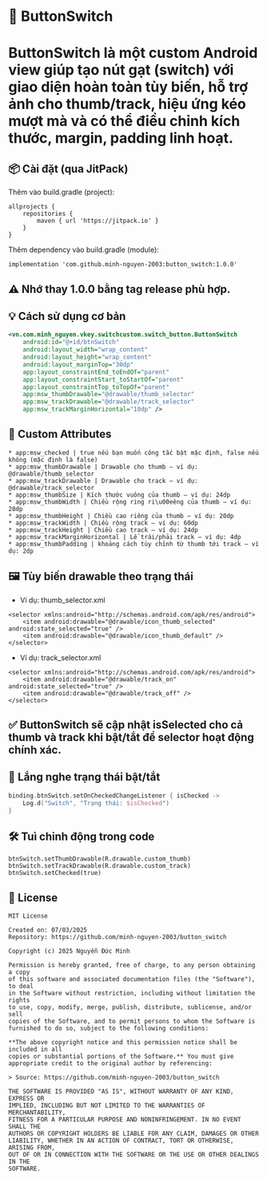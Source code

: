 # 🔘 ButtonSwitch

# ButtonSwitch là một custom Android view giúp tạo nút gạt (switch) với giao diện hoàn toàn tùy biến, hỗ trợ ảnh cho thumb/track, hiệu ứng kéo mượt mà và có thể điều chỉnh kích thước, margin, padding linh hoạt.

## 📦 Cài đặt (qua JitPack)

Thêm vào build.gradle (project):
```
allprojects {
    repositories {
        maven { url 'https://jitpack.io' }
    }
}
```

Thêm dependency vào build.gradle (module):

```
implementation 'com.github.minh-nguyen-2003:button_switch:1.0.0'
```

## ⚠️ Nhớ thay 1.0.0 bằng tag release phù hợp.

## 💡 Cách sử dụng cơ bản

```xml
<vn.com.minh_nguyen.vkey.switchcustom.switch_button.ButtonSwitch
    android:id="@+id/btnSwitch"
    android:layout_width="wrap_content"
    android:layout_height="wrap_content"
    android:layout_marginTop="30dp"
    app:layout_constraintEnd_toEndOf="parent"
    app:layout_constraintStart_toStartOf="parent"
    app:layout_constraintTop_toTopOf="parent"
    app:msw_thumbDrawable="@drawable/thumb_selector"
    app:msw_trackDrawable="@drawable/track_selector"
    app:msw_trackMarginHorizontal="10dp" />
```

## 🥉 Custom Attributes
```
* app:msw_checked | true nếu bạn muốn công tắc bật mặc định, false nếu không (mặc định là false)
* app:msw_thumbDrawable | Drawable cho thumb – ví dụ: @drawable/thumb_selector
* app:msw_trackDrawable | Drawable cho track – ví dụ: @drawable/track_selector
* app:msw_thumbSize | Kích thước vuông của thumb – ví dụ: 24dp
* app:msw_thumbWidth | Chiều rộng ring ri\u00eêng của thumb – ví dụ: 28dp
* app:msw_thumbHeight | Chiều cao riêng của thumb – ví dụ: 20dp
* app:msw_trackWidth | Chiều rộng track – ví dụ: 60dp
* app:msw_trackHeight | Chiều cao track – ví dụ: 24dp
* app:msw_trackMarginHorizontal | Lề trái/phải track – ví dụ: 4dp
* app:msw_thumbPadding | khoảng cách tùy chỉnh từ thumb tới track – ví dụ: 2dp
```
## 🖼️ Tùy biến drawable theo trạng thái

* Ví dụ: thumb_selector.xml
```
<selector xmlns:android="http://schemas.android.com/apk/res/android">
    <item android:drawable="@drawable/icon_thumb_selected" android:state_selected="true" />
    <item android:drawable="@drawable/icon_thumb_default" />
</selector>
```
* Ví dụ: track_selector.xml
```
<selector xmlns:android="http://schemas.android.com/apk/res/android">
    <item android:drawable="@drawable/track_on" android:state_selected="true" />
    <item android:drawable="@drawable/track_off" />
</selector>
```
## ✅ ButtonSwitch sẽ cập nhật isSelected cho cả thumb và track khi bật/tắt để selector hoạt động chính xác.

## 🔁 Lắng nghe trạng thái bật/tắt
```kotlin
binding.btnSwitch.setOnCheckedChangeListener { isChecked ->
    Log.d("Switch", "Trạng thái: $isChecked")
}
```

## 🛠️ Tuì chỉnh động trong code
```
btnSwitch.setThumbDrawable(R.drawable.custom_thumb)
btnSwitch.setTrackDrawable(R.drawable.custom_track)
btnSwitch.setChecked(true)
```
## 📝 License
```
MIT License

Created on: 07/03/2025
Repository: https://github.com/minh-nguyen-2003/button_switch

Copyright (c) 2025 Nguyễn Đức Minh

Permission is hereby granted, free of charge, to any person obtaining a copy
of this software and associated documentation files (the "Software"), to deal
in the Software without restriction, including without limitation the rights
to use, copy, modify, merge, publish, distribute, sublicense, and/or sell
copies of the Software, and to permit persons to whom the Software is
furnished to do so, subject to the following conditions:

**The above copyright notice and this permission notice shall be included in all
copies or substantial portions of the Software.** You must give appropriate credit to the original author by referencing:

> Source: https://github.com/minh-nguyen-2003/button_switch

THE SOFTWARE IS PROVIDED "AS IS", WITHOUT WARRANTY OF ANY KIND, EXPRESS OR
IMPLIED, INCLUDING BUT NOT LIMITED TO THE WARRANTIES OF MERCHANTABILITY,
FITNESS FOR A PARTICULAR PURPOSE AND NONINFRINGEMENT. IN NO EVENT SHALL THE
AUTHORS OR COPYRIGHT HOLDERS BE LIABLE FOR ANY CLAIM, DAMAGES OR OTHER
LIABILITY, WHETHER IN AN ACTION OF CONTRACT, TORT OR OTHERWISE, ARISING FROM,
OUT OF OR IN CONNECTION WITH THE SOFTWARE OR THE USE OR OTHER DEALINGS IN THE
SOFTWARE.
```